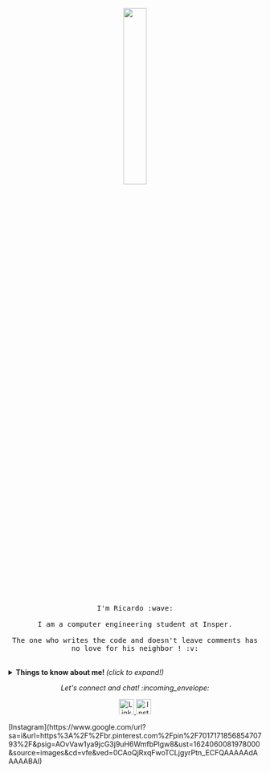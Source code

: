 <p align="center">
  <img src="https://media.giphy.com/media/MeJgB3yMMwIaHmKD4z/giphy.gif" width="30%">
  <br><br>
  <samp>
    I'm Ricardo :wave:
    <br><br>
    I am a computer engineering student at Insper.
<!--     <br><br>
    I believe in a world where Milkshakes can solve any and all problems :grin: -->
    <br><br>
    The one who writes the code and doesn't leave comments has no love for his neighbor ! :v:
  </samp>
</p>

<br>

<details>
  <p align="center">
  <summary> <b> Things to know about me! </b> <i>(click to expand!)</i> </summary>
  
  <br>
  
  ![Ricardo Mourao github stats](https://github-readme-stats.vercel.app/api?username=RicardoMourao-py&show_icons=true&title_color=fff&icon_color=79ff97&text_color=9f9f9f&bg_color=151515)

  ---

### - Languages ...



  <!-- For more icons please follow  https://github.com/MikeCodesDotNET/ColoredBadges -->
![Top Langs](https://github-readme-stats.vercel.app/api/top-langs/?username=RicardoMourao-py&show_icons=true&title_color=fff&icon_color=79ff97&text_color=9f9f9f&bg_color=151515)

  

---
</p>

  
</details>

<p align="center"> 
  <i> Let's connect and chat! :incoming_envelope: </i>
</p>

<p align="center">
  <a href="https://www.linkedin.com/feed/?trk=guest_homepage-basic_nav-header-signin">
    <img src="https://github.com/Quadrified/blob/master/assets/my_svgs/linkedin.svg" width="30px" alt="LinkedIn">
  </a>
  <a href="https://www.instagram.com/ricardo_mrf13/">
    <img src="https://www.google.com/url?sa=i&url=https%3A%2F%2Fbr.pinterest.com%2Fpin%2F701717185685470793%2F&psig=AOvVaw1ya9jcG3j9uH6WmfbPlgw8&ust=1624060081978000&source=images&cd=vfe&ved=0CAoQjRxqFwoTCLjgyrPtn_ECFQAAAAAdAAAAABAI" width="30px" alt="Instagram">
  </a>
</p>
[Instagram](https://www.google.com/url?sa=i&url=https%3A%2F%2Fbr.pinterest.com%2Fpin%2F701717185685470793%2F&psig=AOvVaw1ya9jcG3j9uH6WmfbPlgw8&ust=1624060081978000&source=images&cd=vfe&ved=0CAoQjRxqFwoTCLjgyrPtn_ECFQAAAAAdAAAAABAI)
